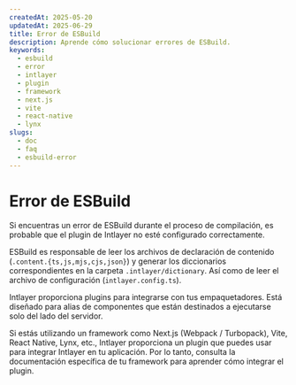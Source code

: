 ```yaml
---
createdAt: 2025-05-20
updatedAt: 2025-06-29
title: Error de ESBuild
description: Aprende cómo solucionar errores de ESBuild.
keywords:
  - esbuild
  - error
  - intlayer
  - plugin
  - framework
  - next.js
  - vite
  - react-native
  - lynx
slugs:
  - doc
  - faq
  - esbuild-error
---
```


# Error de ESBuild

Si encuentras un error de ESBuild durante el proceso de compilación, es probable que el plugin de Intlayer no esté configurado correctamente.

ESBuild es responsable de leer los archivos de declaración de contenido (`.content.{ts,js,mjs,cjs,json}`) y generar los diccionarios correspondientes en la carpeta `.intlayer/dictionary`. Así como de leer el archivo de configuración (`intlayer.config.ts`).

Intlayer proporciona plugins para integrarse con tus empaquetadores. Está diseñado para alias de componentes que están destinados a ejecutarse solo del lado del servidor.

Si estás utilizando un framework como Next.js (Webpack / Turbopack), Vite, React Native, Lynx, etc., Intlayer proporciona un plugin que puedes usar para integrar Intlayer en tu aplicación. Por lo tanto, consulta la documentación específica de tu framework para aprender cómo integrar el plugin.
